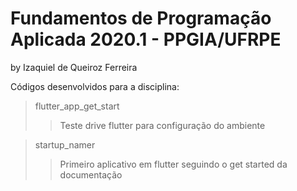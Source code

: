 # Fundamentos de Programação Aplicada 2020.1 - PPGIA/UFRPE

by Izaquiel de Queiroz Ferreira

Códigos desenvolvidos para a disciplina:

>flutter_app_get_start
>>Teste drive flutter para configuração do ambiente

>startup_namer
>>Primeiro aplicativo em flutter seguindo o get started da documentação 
